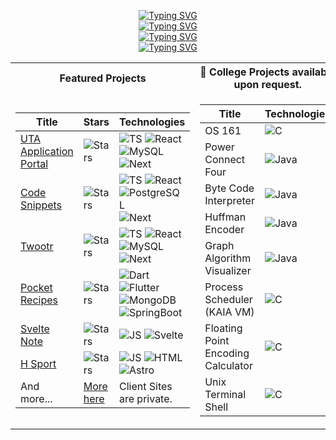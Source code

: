 <p align="center">
  <a href="https://git.io/typing-svg"><img src="https://readme-typing-svg.herokuapp.com?font=Montserrat&weight=600&size=42&duration=1000&pause=1000000000&color=f38ba8&center=true&vCenter=true&random=false&width=435&lines=Hayden+Hanson" alt="Typing SVG" /></a>
   <br/>
   <a href="https://git.io/typing-svg"><img src="https://readme-typing-svg.herokuapp.com?font=Montserrat&weight=500&size=38&duration=2000&pause=1000000000&color=94E2D5&center=true&vCenter=true&random=false&width=435&lines=Full+Stack+Developer" alt="Typing SVG" /></a>
   <br/>
  <a href="https://git.io/typing-svg"><img src="https://readme-typing-svg.herokuapp.com?font=Montserrat&weight=500&size=38&duration=3000&pause=1000000000&color=89DCEB&center=true&vCenter=true&random=false&width=435&lines=Designer" alt="Typing SVG" /></a>
   <br/>
   <a href="https://git.io/typing-svg"><img src="https://readme-typing-svg.herokuapp.com?font=Montserrat&weight=500&size=38&duration=4000&pause=1000000000&color=74C7EC&center=true&vCenter=true&random=false&width=435&lines=Hobbyist" alt="Typing SVG" /></a>
  </p>

<table>
<tr><th>Featured Projects</th> </th><th>🔐 College Projects available upon request.</th></tr>
<tr><td>

|Title | Stars | Technologies|
|--|--|--|
| [UTA Application Portal](https://github.com/Three-Craftsmen/UTA-Job-Board) | <img alt="Stars" src="https://img.shields.io/github/stars/Three-Craftsmen/UTA-Job-Board?style=flat&labelColor=black"/> | ![TS](https://img.shields.io/badge/TypeScript-black?style=flat&logo=TypeScript) ![React](https://img.shields.io/badge/React-black?style=flat&logo=React) <br> ![MySQL](https://img.shields.io/badge/MySQL-black?style=flat&logo=mysql) ![Next](https://img.shields.io/badge/Next-black?style=flat&logo=nextdotjs) |
| [Code Snippets](https://github.com/hansonsoftware/code-snippets) | <img alt="Stars" src="https://img.shields.io/github/stars/hansonsoftware/code-snippets?style=flat&labelColor=black"/> | ![TS](https://img.shields.io/badge/TypeScript-black?style=flat&logo=TypeScript) ![React](https://img.shields.io/badge/React-black?style=flat&logo=React) <br> ![PostgreSQL](https://img.shields.io/badge/PostgreSQL-black?style=flat&logo=postgresql) ![Next](https://img.shields.io/badge/Next-black?style=flat&logo=nextdotjs) |
| [Twootr](https://github.com/hansonsoftware/twootr) | <img alt="Stars" src="https://img.shields.io/github/stars/hansonsoftware/twootr?style=flat&labelColor=black"/> | ![TS](https://img.shields.io/badge/TypeScript-black?style=flat&logo=TypeScript) ![React](https://img.shields.io/badge/React-black?style=flat&logo=React) <br> ![MySQL](https://img.shields.io/badge/MySQL-black?style=flat&logo=mysql) ![Next](https://img.shields.io/badge/Next-black?style=flat&logo=nextdotjs) |
| [Pocket Recipes](https://github.com/hansonsoftware/Pocket-Recipes) | <img alt="Stars" src="https://img.shields.io/github/stars/hansonsoftware/Pocket-Recipes?style=flat&labelColor=black"/> | ![Dart](https://img.shields.io/badge/Dart-black?style=flat&logo=Dart) ![Flutter](https://img.shields.io/badge/Flutter-black?style=flat&logo=Flutter) <br> ![MongoDB](https://img.shields.io/badge/MongoDB-black?style=flat&logo=mongodb) <br> ![SpringBoot](https://img.shields.io/badge/Springboot-black?style=flat&logo=springboot) |
| [Svelte Note](https://github.com/hansonsoftware/SvelteNote) | <img alt="Stars" src="https://img.shields.io/github/stars/hansonsoftware/SvelteNote?style=flat&labelColor=black"/> | ![JS](https://img.shields.io/badge/JavaScript-black?style=flat&logo=JavaScript) ![Svelte](https://img.shields.io/badge/Svelte-black?style=flat&logo=Svelte)|
| [H Sport](https://github.com/hansonsoftware/h-sport) | <img alt="Stars" src="https://img.shields.io/github/stars/hansonsoftware/h-sport?style=flat&labelColor=black"/> | ![JS](https://img.shields.io/badge/JavaScript-black?style=flat&logo=JavaScript) ![HTML](https://img.shields.io/badge/HTML-black?style=flat&logo=HTML5) <br> ![Astro](https://img.shields.io/badge/Svelte-black?style=flat&logo=Astro)|
|And more...|[More here](https://www.haydenhanson.dev/projects)|Client Sites are private. |

</td><td>

|Title | Technologies|
|----|----|
| OS 161 | ![C](https://img.shields.io/badge/C-blue) |
| Power Connect Four | ![Java](https://img.shields.io/badge/Java-orange)  |
| Byte Code Interpreter |![Java](https://img.shields.io/badge/Java-orange) |
| Huffman Encoder | ![Java](https://img.shields.io/badge/Java-orange) |
| Graph Algorithm Visualizer | ![Java](https://img.shields.io/badge/Java-orange) |
| Process Scheduler (KAIA VM) | ![C](https://img.shields.io/badge/C-blue)  |
| Floating Point Encoding Calculator | ![C](https://img.shields.io/badge/C-blue)  |
| Unix Terminal Shell | ![C](https://img.shields.io/badge/C-blue) |

</td></tr> </table>
 
